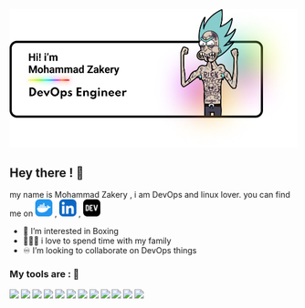 ![](https://github.com/zakery1369/pics/blob/master/Rick.png)
## Hey there ! 🤟
my name is Mohammad Zakery , i am DevOps and linux lover.
you can find me on [<img src='https://raw.githubusercontent.com/tandpfun/skill-icons/59059d9d1a2c092696dc66e00931cc1181a4ce1f/icons/Docker.svg' alt='Docker' width="30" height="30">](https://hub.docker.com/u/zakery1369) , [<img src='https://raw.githubusercontent.com/tandpfun/skill-icons/59059d9d1a2c092696dc66e00931cc1181a4ce1f/icons/LinkedIn.svg' alt='Linkedin' width="30" height="30"></svg>](https://linkedin.com/in/zakery1369)  , [<img src='https://raw.githubusercontent.com/tandpfun/skill-icons/59059d9d1a2c092696dc66e00931cc1181a4ce1f/icons/DevTo-Dark.svg' alt='Dev.to' width="30" height="30">](https://medium.com/@zakery1369)

- 🥊 I’m interested in Boxing
- 👨‍👩‍👧 i love to spend time with my family
- ♾ I’m looking to collaborate on DevOps things

### My tools are : 🔧
<!---
![](https://img.shields.io/badge/code-python-blue??style=flat&logo=python)   ![](https://img.shields.io/badge/os-linux-blue??style=flat&logo=linux) ![](https://img.shields.io/badge/code-c++-blue??style=flat&logo=C++)   ![](https://img.shields.io/badge/code-flutter-blue??style=flat&logo=flutter) ![](https://img.shields.io/badge/code-django-blue??style=flat&logo=django)    ![](https://img.shields.io/badge/Editor-VsCode-blue??style=flat&logo=visual-studio-code)
![](https://img.shields.io/badge/Shell-bash-blue??style=flat&logo=GNU-Bash)    ![](https://img.shields.io/badge/Robatic-ROS-blue??style=flat&logo=ROS) 
![](https://img.shields.io/badge/Tools-Docker-blue??style=flat&logo=Docker)    ![](https://img.shields.io/badge/code-Dart-blue??style=flat&logo=Dart)![image](https://user-images.githubusercontent.com/95560413/216825128-5cee8c5a-d82b-4c7f-85bf-4ffd654340ce.png)
![image](https://user-images.githubusercontent.com/95560413/216825842-30d141b3-5874-4fe5-8c60-e89b7069e78e.png)![image](https://user-images.githubusercontent.com/95560413/216825843-7c5f5b26-7db8-4fbb-a4c2-3496f43e682f.png)


![]()  ![]() 
![]()  ![](https://img.shields.io/badge/redis-%23DD0031.svg?&style=for-the-badge&logo=redis&logoColor=white) 
--->
[<img src='https://img.shields.io/badge/docker-%230db7ed.svg?style=for-the-badge&logo=docker&logoColor=white'>](https://hub.docker.com/u/zakery1369)
![](https://img.shields.io/badge/docker-%230db7ed.svg?style=for-the-badge&logo=docker&logoColor=white) 
![](https://img.shields.io/badge/ansible-%231A1918.svg?style=for-the-badge&logo=ansible&logoColor=white) 
![](https://img.shields.io/badge/kubernetes-%23326ce5.svg?style=for-the-badge&logo=kubernetes&logoColor=white) 
![](https://img.shields.io/badge/Ubuntu-E95420?style=for-the-badge&logo=ubuntu&logoColor=white) 
![](https://img.shields.io/badge/Prometheus-E6522C?style=for-the-badge&logo=Prometheus&logoColor=white) 
![](https://img.shields.io/badge/GitLab-330F63?style=for-the-badge&logo=gitlab&logoColor=white) 
![](https://img.shields.io/badge/Jenkins-D24939?style=for-the-badge&logo=Jenkins&logoColor=white) 
![](https://img.shields.io/badge/Shell_Script-121011?style=for-the-badge&logo=gnu-bash&logoColor=white) 
![](https://img.shields.io/badge/Python-3776AB?style=for-the-badge&logo=python&logoColor=white)
![](https://img.shields.io/badge/GIT-E44C30?style=for-the-badge&logo=git&logoColor=white)
![](https://img.shields.io/badge/redis-%23DD0031.svg?&style=for-the-badge&logo=redis&logoColor=white) 


